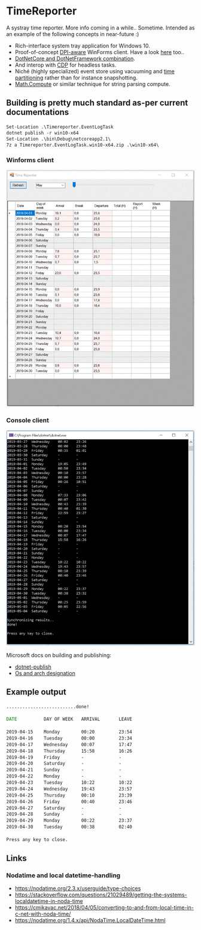 # TimeReporter

A systray time reporter. More info coming in a while.. Sometime. Intended as an example of the following concepts in near-future :)
* Rich-interface system tray application for Windows 10. 
* Proof-of-concept [DPI-aware](https://stackoverflow.com/questions/4075802/creating-a-dpi-aware-application) WinForms client. Have a look [here](http://crsouza.com/2015/04/13/how-to-fix-blurry-windows-forms-windows-in-high-dpi-settings/) too..
* [DotNetCore and DotNetFramework combination](https://docs.microsoft.com/en-us/dotnet/core/porting/project-structure).
* And interop with [CDP](https://github.com/cyrus-and/chrome-remote-interface) for headless tasks.
* Niché (highly specialized) event store using vacuuming and [time partitioning](https://dzone.com/articles/five-sharding-data-models-and-which-is-right) rather than for instance snapshotting.
* [Math.Compute](https://stackoverflow.com/questions/3972854/parse-math-expression) or similar technique for string parsing compute. 

## Building is pretty much standard as-per current documentations

```pwsh
Set-Location .\Timereporter.EventLogTask
dotnet publish -r win10-x64
Set-Location .\bin\Debug\netcoreapp2.1\
7z a Timereporter.EventLogTask.win10-x64.zip .\win10-x64\
```

### Winforms client
![alt text](./Example.GIF)

### Console client
![alt text](./Example2.GIF)

Microsoft docs on building and publishing:
- [dotnet-publish](https://docs.microsoft.com/en-us/dotnet/core/tools/dotnet-publish?tabs=netcore21)
- [Os and arch designation](https://docs.microsoft.com/en-us/dotnet/core/rid-catalog)

## Example output

```cmd
..........................done!

DATE          DAY OF WEEK   ARRIVAL       LEAVE

2019-04-15    Monday        00:20         23:54
2019-04-16    Tuesday       00:00         23:34
2019-04-17    Wednesday     00:07         17:47
2019-04-18    Thursday      15:58         16:26
2019-04-19    Friday        -             -
2019-04-20    Saturday      -             -
2019-04-21    Sunday        -             -
2019-04-22    Monday        -             -
2019-04-23    Tuesday       10:22         10:22
2019-04-24    Wednesday     19:43         23:57
2019-04-25    Thursday      00:10         23:39
2019-04-26    Friday        00:40         23:46
2019-04-27    Saturday      -             -
2019-04-28    Sunday        -             -
2019-04-29    Monday        00:22         23:37
2019-04-30    Tuesday       00:38         02:40

Press any key to close.
```

## Links 

### Nodatime and local datetime-handling

- https://nodatime.org/2.3.x/userguide/type-choices
- https://stackoverflow.com/questions/21029489/getting-the-systems-localdatetime-in-noda-time
- https://cmikavac.net/2018/04/05/converting-to-and-from-local-time-in-c-net-with-noda-time/
- https://nodatime.org/1.4.x/api/NodaTime.LocalDateTime.html
